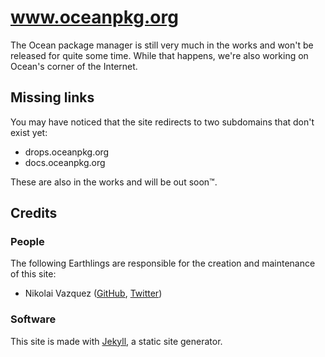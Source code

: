 # www.oceanpkg.org

The Ocean package manager is still very much in the works and won't be released
for quite some time. While that happens, we're also working on Ocean's corner of
the Internet.

## Missing links

You may have noticed that the site redirects to two subdomains that don't exist
yet:
- drops.oceanpkg.org
- docs.oceanpkg.org

These are also in the works and will be out soon™.

## Credits

### People

The following Earthlings are responsible for the creation and maintenance of
this site:

- Nikolai Vazquez ([GitHub](https://github.com/nvzqz), [Twitter](https://twitter.com/NikolaiVazquez))

### Software

This site is made with [Jekyll](https://jekyllrb.com), a static site generator.
